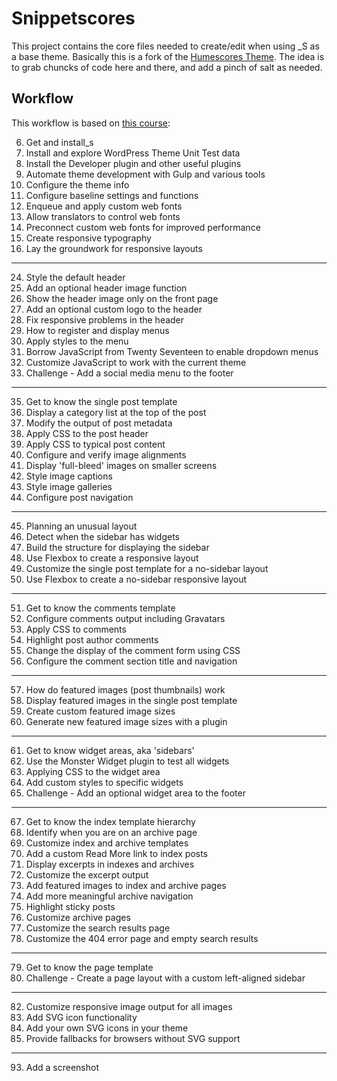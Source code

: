 # Snippetscores

This project contains the core files needed to create/edit when using _S as a base theme.
Basically this is a fork of the [Humescores Theme](https://github.com/mor10/humescores).
The idea is to grab chuncks of code here and there, and add a pinch of salt as needed.

## Workflow
This workflow is based on [this course](https://www.lynda.com/WordPress-tutorials/WordPress-Building-Themes-from-Scratch-Using-Underscores/491704-2.html?srchtrk=index%3a1%0alinktypeid%3a2%0aq%3ahumescores%0apage%3a1%0as%3arelevance%0asa%3atrue%0aproducttypeid%3a2):

06. Get and install_s
07. Install and explore WordPress Theme Unit Test data
08. Install the Developer plugin and other useful plugins
10.	Automate theme development with Gulp and various tools
16. Configure the theme info
17. Configure baseline settings and functions
18. Enqueue and apply custom web fonts
19.	Allow translators to control web fonts
20.	Preconnect custom web fonts for improved performance
22. Create responsive typography
23. Lay the groundwork for responsive layouts
---
24. Style the default header
25. Add an optional header image function
26. Show the header image only on the front page
27. Add an optional custom logo to the header
28. Fix responsive problems in the header
29. How to register and display menus
30. Apply styles to the menu
31. Borrow JavaScript from Twenty Seventeen to enable dropdown menus
32. Customize JavaScript to work with the current theme
33. Challenge - Add a social media menu to the footer
---
35. Get to know the single post template
36. Display a category list at the top of the post
37. Modify the output of post metadata
38. Apply CSS to the post header
39. Apply CSS to typical post content
40. Configure and verify image alignments
41. Display 'full-bleed' images on smaller screens
42. Style image captions
43. Style image galleries
44. Configure post navigation
---
45. Planning an unusual layout
46. Detect when the sidebar has widgets
47. Build the structure for displaying the sidebar
48. Use Flexbox to create a responsive layout
49. Customize the single post template for a no-sidebar layout
50. Use Flexbox to create a no-sidebar responsive layout
---
51. Get to know the comments template
52. Configure comments output including Gravatars
53. Apply CSS to comments
54. Highlight post author comments
55. Change the display of the comment form using CSS
56. Configure the comment section title and navigation
---
57. How do featured images (post thumbnails) work
58. Display featured images in the single post template
59. Create custom featured image sizes
60. Generate new featured image sizes with a plugin
---
61. Get to know widget areas, aka 'sidebars'
62. Use the Monster Widget plugin to test all widgets
63. Applying CSS to the widget area
64. Add custom styles to specific widgets
65. Challenge - Add an optional widget area to the footer
---
67. Get to know the index template hierarchy
68. Identify when you are on an archive page
69. Customize index and archive templates
70. Add a custom Read More link to index posts
71. Display excerpts in indexes and archives
72. Customize the excerpt output
73. Add featured images to index and archive pages
74. Add more meaningful archive navigation
75. Highlight sticky posts
76. Customize archive pages
77. Customize the search results page
78. Customize the 404 error page and empty search results
---
79. Get to know the page template
80. Challenge - Create a page layout with a custom left-aligned sidebar
---
82. Customize responsive image output for all images
83. Add SVG icon functionality
84. Add your own SVG icons in your theme
85. Provide fallbacks for browsers without SVG support
---
93. Add a screenshot
